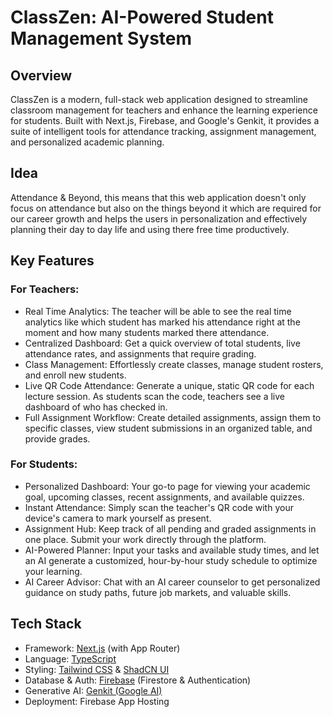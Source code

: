 # ClassZen: AI-Powered Student Management System

## Overview

ClassZen is a modern, full-stack web application designed to streamline classroom management for teachers and enhance the learning experience for students. Built with Next.js, Firebase, and Google's Genkit, it provides a suite of intelligent tools for attendance tracking, assignment management, and personalized academic planning.

## Idea

Attendance & Beyond, this means that this web application doesn't only focus on attendance but also on the things beyond it which are required for our career growth and helps the users in personalization and effectively planning their day to day life and using there free time productively.

## Key Features

### For Teachers:
- Real Time Analytics: The teacher will be able to see the real time analytics like which student has marked his attendance right at the moment and how many students marked there attendance.
- Centralized Dashboard: Get a quick overview of total students, live attendance rates, and assignments that require grading.
- Class Management: Effortlessly create classes, manage student rosters, and enroll new students.
- Live QR Code Attendance: Generate a unique, static QR code for each lecture session. As students scan the code, teachers see a live dashboard of who has checked in.
- Full Assignment Workflow: Create detailed assignments, assign them to specific classes, view student submissions in an organized table, and provide grades.

### For Students:
- Personalized Dashboard: Your go-to page for viewing your academic goal, upcoming classes, recent assignments, and available quizzes.
- Instant Attendance: Simply scan the teacher's QR code with your device's camera to mark yourself as present.
- Assignment Hub: Keep track of all pending and graded assignments in one place. Submit your work directly through the platform.
- AI-Powered Planner: Input your tasks and available study times, and let an AI generate a customized, hour-by-hour study schedule to optimize your learning.
- AI Career Advisor: Chat with an AI career counselor to get personalized guidance on study paths, future job markets, and valuable skills.

## Tech Stack

- Framework: [Next.js](https://nextjs.org/) (with App Router)
- Language: [TypeScript](https://www.typescriptlang.org/)
- Styling: [Tailwind CSS](https://tailwindcss.com/) & [ShadCN UI](https://ui.shadcn.com/)
- Database & Auth: [Firebase](https://firebase.google.com/) (Firestore & Authentication)
- Generative AI: [Genkit (Google AI)](https://firebase.google.com/docs/genkit)
- Deployment: Firebase App Hosting
